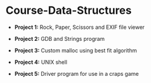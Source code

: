 # Course-Data-Structures

- __Project 1:__ Rock, Paper, Scissors and EXIF file viewer

- __Project 2:__ GDB and Strings program

- __Project 3:__ Custom malloc using best fit algorithm

- __Project 4:__ UNIX shell

- __Project 5:__ Driver program for use in a craps game
